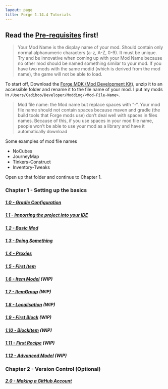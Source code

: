 ```yaml
---
layout: page
title: Forge 1.14.4 Tutorials
---
```


## Read the [Pre-requisites](/tutorials/Pre-requisites) first!

> Your Mod Name is the display name of your mod. Should contain only normal alphanumeric characters (a-z, A-Z, 0-9). It must be unique. Try and be innovative when coming up with your Mod Name because no other mod should be named something similar to your mod. If you have two mods with the same modid (which is derived from the mod name), the game will not be able to load.

To start off, Download the [Forge MDK (Mod Development Kit)](https://files.minecraftforge.net/maven/net/minecraftforge/forge/index_1.14.4.html), unzip it to an accessible folder and rename it to the file name of your mod. I put my mods in `/Users/Cadiboo/Developer/Modding/<Mod-File-Name>`.

> Mod file name: the Mod name but replace spaces with “-“. Your mod file name should not contain spaces because maven and gradle (the build tools that Forge mods use) don’t deal well with spaces in files names. Because of this, if you use spaces in your mod file name, people won’t be able to use your mod as a library and have it automatically download

Some examples of mod file names
- NoCubes
- JourneyMap
- Tinkers-Construct
- Inventory-Tweaks

Open up that folder and continue to Chapter 1.  

### Chapter 1 - Setting up the basics
##### [1.0 - Gradle Configuration](/1.0-gradle-configuration)
##### [1.1 - Importing the project into your IDE](/1.1-importing-project)
##### [1.2 - Basic Mod](/1.2-basic-mod)
##### [1.3 - Doing Something](/1.3-doing-something)
##### [1.4 - Proxies](/1.4-proxies)
##### [1.5 - First Item](/1.5-first-item)
##### [1.6 - Item Model](/1.6-item-model) (WIP)
##### [1.7 - ItemGroup](/1.7-itemgroup) (WIP)
##### [1.8 - Localisation](/1.8-localisation) (WIP)
##### [1.9 - First Block](/1.9-first-block) (WIP)
##### [1.10 - BlockItem](/1.10-blockitem) (WIP)
##### [1.11 - First Recipe](/1.11-first-recipe) (WIP)
##### [1.12 - Advanced Model](/1.12-advanced-model) (WIP)

### Chapter 2 - Version Control (Optional)
##### [2.0 - Making a GitHub Account](/2.0-github-account)
